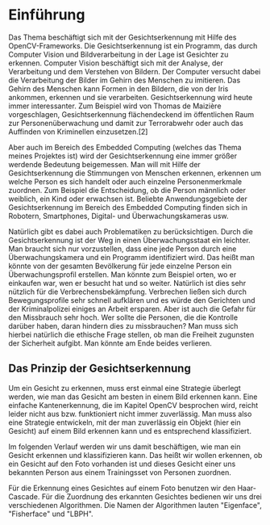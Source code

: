 # Einführung
Das Thema beschäftigt sich mit der Gesichtserkennung mit Hilfe des OpenCV-Frameworks. Die Gesichtserkennung ist ein Programm, das durch Computer Vision und Bildverarbeitung in der Lage ist Gesichter zu erkennen. Computer Vision beschäftigt sich mit der Analyse, der Verarbeitung und dem Verstehen von Bildern. Der Computer versucht dabei die Verarbeitung der Bilder im Gehirn des Menschen zu imitieren. Das Gehirn des Menschen kann Formen in den Bildern, die von der Iris ankommen, erkennen und sie verarbeiten. Gesichtserkennung wird heute immer interessanter. Zum Beispiel wird von Thomas de Maizière vorgeschlagen, Gesichtserkennung flächendeckend im öffentlichen Raum zur Personenüberwachung und damit zur Terrorabwehr oder auch das Auffinden von Kriminellen einzusetzen.[2]

Aber auch im Bereich des Embedded Computing (welches das Thema meines Projektes ist) wird der Gesichtserkennung eine immer größer werdende Bedeutung beigemessen.
Man will mit Hilfe der Gesichtserkennung die Stimmungen von Menschen erkennen, erkennen um welche Person es sich handelt oder auch einzelne Personenmerkmale zuordnen. Zum Beispiel die Entscheidung, ob die Person männlich oder weiblich, ein Kind oder erwachsen ist. Beliebte Anwendungsgebiete der Gesichtserkennung im Bereich des Embedded Computing finden sich in Robotern, Smartphones, Digital- und Überwachungskameras usw.

Natürlich gibt es dabei auch Problematiken zu berücksichtigen.
Durch die Gesichtserkennung ist der Weg in einen Überwachungsstaat ein leichter. Man braucht sich nur vorzustellen, dass eine jede Person durch eine Überwachungskamera und ein Programm identifiziert wird. Das heißt man könnte von der gesamten Bevölkerung für jede einzelne Person ein Überwachungsprofil erstellen. Man könnte zum Beispiel orten, wo er einkaufen war, wen er besucht hat und so weiter. Natürlich ist dies sehr nützlich für die Verbrechensbekämpfung. Verbrechen ließen sich durch Bewegungsprofile sehr schnell aufklären und es würde den Gerichten und der Kriminalpolizei einiges an Arbeit ersparen. Aber ist auch die Gefahr für den Missbrauch sehr hoch. Wer sollte die Personen, die die Kontrolle darüber haben, daran hindern dies zu missbrauchen?
Man muss sich hierbei natürlich die ethische Frage stellen, ob man die Freiheit zugunsten der Sicherheit aufgibt. Man könnte am Ende beides verlieren.

## Das Prinzip der Gesichtserkennung
Um ein Gesicht zu erkennen, muss erst einmal eine Strategie überlegt werden, wie man das Gesicht am besten in einem Bild erkennen kann. Eine einfache Kantenerkennung, die im Kapitel OpenCV besprochen wird, reicht leider nicht aus bzw. funktioniert nicht immer zuverlässig. Man muss also eine Strategie entwickeln, mit der man zuverlässig ein Objekt (hier ein Gesicht) auf einem Bild erkennen kann und es entsprechend klassifiziert.

Im folgenden Verlauf werden wir uns damit beschäftigen, wie man ein Gesicht erkennen und klassifizieren kann. Das heißt wir wollen erkennen, ob ein Gesicht auf den Foto vorhanden ist und dieses Gesicht einer uns bekannten Person aus einem Trainingsset von Personen zuordnen.

Für die Erkennung eines Gesichtes auf einem Foto benutzen wir den Haar-Cascade. Für die Zuordnung des erkannten Gesichtes bedienen wir uns drei verschiedenen Algorithmen. Die Namen der Algorithmen lauten "Eigenface", "Fisherface" und "LBPH".
